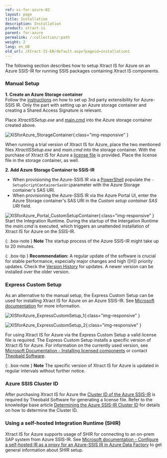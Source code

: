 ```yaml
---
ref: xi-for-azure-02
layout: page
title: Installation
description: Installation
product: xtract-is
parent: for-azure
permalink: /:collection/:path
weight: 2
lang: en_GB
old_url: /Xtract-IS-EN/default.aspx?pageid=installation1
---
```


The following section describes how to setup Xtract IS for Azure on an Azure SSIS-IR for running SSIS packages containing Xtract IS components.

### Manual Setup
**1. Create an Azure Storage container** <br>
Follow the [instructions](https://docs.microsoft.com/en-us/azure/data-factory/how-to-configure-azure-ssis-ir-custom-setup#standard-custom-setup) on how to set up 3rd party extensibility for Azure-SSIS IR. Only the part with setting up an Azure storage container and creating a Shared Access Signature is relevant.

Place *XtractISSetup.exe* and [main.cmd](https://cdn-files.theobald-software.com/download/XtractIS/main.cmd) into the Azure storage container created above.

![XISforAzure_StorageContainer](/img/content/XISforAzure_StorageContainer.png){:class="img-responsive" }

When running a trial version of Xtract IS for Azure, place the two mentioned files *XtractISSetup.exe* and *main.cmd* into the storage container.
With the purchase of Xtract IS for Azure a [license file](../introduction/installing-the-license) is provided. Place the license file in the storage container, as well.


**2. Add Azure Storage Container to SSIS-IR** <br>
- When provisioning the Azure-SSIS IR via a [PowerShell](https://docs.microsoft.com/de-de/azure/data-factory/tutorial-deploy-ssis-packages-azure-powershell#create-an-azure-ssis-integration-runtime) populate the ```-SetupScriptContainerSasUri```parameter with the Azure Storage container's SAS URI.
- When provisioning the Azure-SSIS IR via the Azure Portal UI, enter the Azure Storage container's SAS URI in the *Custom setup container SAS URI* field. 

![XISforAzure_Portal_CustomSetupContainer](/img/content/XISforAzure_Portal_CustomSetupContainer.png){:class="img-responsive" }
Start the Integration Runtime. During the startup of the Intergation Runtime the *main.cmd* is executed, which triggers an unattended installation of Xtract IS for Azure on the SSIS-IR.

{: .box-note }
**Note** The startup process of the Azure SSIS-IR might take up to 20 minutes.

{: .box-tip }
**Recommendation:** A regular update of the software is crucial for stable performance, especially major changes and high ([H]) priority
updates. Check the [Version History](https://kb.theobald-software.com/version-history/xtract-is-version-history) for updates. A newer version
can be installed over the older version. 

### Express Custom Setup
As an alternative to the manual setup, the Express Custom Setup can be used for installing Xtract IS for Azure on an Azure SSIS-IR. See [Microsoft documentation](https://docs.microsoft.com/en-us/azure/data-factory/how-to-configure-azure-ssis-ir-custom-setup#express-custom-setup) for more information.

![XISforAzure_ExpressCustomSetup_1](/img/content/XISforAzure_ExpressCustomSetup_1.png){:class="img-responsive" }

![XISforAzure_ExpressCustomSetup_2](/img/content/XISforAzure_ExpressCustomSetup_2.png){:class="img-responsive" }

For using Xtract IS for Azure via the Express Custom Setup a valid license file is required.
The Express Custom Setup installs a specific version of Xtract IS for Azure. For information on the currently used version, see [Microsoft Documentation - Installing licensed components](https://docs.microsoft.com/en-us/azure/data-factory/how-to-configure-azure-ssis-ir-custom-setup#installing-licensed-components) or contact [Theobald Software](mailto:info@theobald-software.com).

{: .box-note }
**Note** The specific version of Xtract IS for Azure is updated in regular intervals without further notice.


### Azure SSIS Cluster ID
After purchasing Xtract IS for Azure the [Cluster ID of the Azure SSIS-IR](https://docs.microsoft.com/en-us/azure/data-factory/how-to-develop-azure-ssis-ir-licensed-components) is required by Theobald Software for generating a license file. Refer to the knowledge base article [Determining the Azure SSIS-IR Cluster ID](https://kb.theobald-software.com/xtract-is/determining-the-azure-cluster-ID) for details on how to determine the Cluster ID.

### Using a self-hosted Integration Runtime (SHIR)

Xtract IS for Azure supports usage of SHIR for connecting to an on-prem SAP system from Azure SSIS-IR. See [Microsoft documentation - Configure a self-hosted IR as a proxy for an Azure-SSIS IR in Azure Data Factory](https://docs.microsoft.com/en-us/azure/data-factory/self-hosted-integration-runtime-proxy-ssis) to get general information about SHIR setup. 

